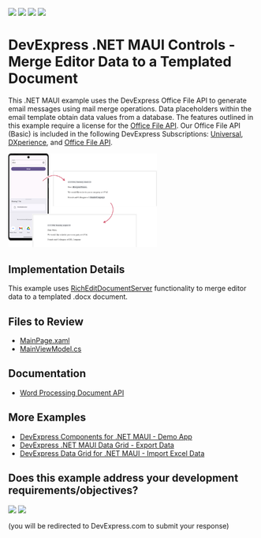 <!-- default badges list -->
![](https://img.shields.io/endpoint?url=https://codecentral.devexpress.com/api/v1/VersionRange/621277459/24.1.3%2B)
[![](https://img.shields.io/badge/Open_in_DevExpress_Support_Center-FF7200?style=flat-square&logo=DevExpress&logoColor=white)](https://supportcenter.devexpress.com/ticket/details/T1157166)
[![](https://img.shields.io/badge/📖_How_to_use_DevExpress_Examples-e9f6fc?style=flat-square)](https://docs.devexpress.com/GeneralInformation/403183)
[![](https://img.shields.io/badge/💬_Leave_Feedback-feecdd?style=flat-square)](#does-this-example-address-your-development-requirementsobjectives)
<!-- default badges end -->
# DevExpress .NET MAUI Controls - Merge Editor Data to a Templated Document

This .NET MAUI example uses the DevExpress Office File API to generate email messages using mail merge operations. Data placeholders within the email template obtain data values from a database. The features outlined in this example require a license for the [Office File API](https://www.devexpress.com/products/net/office-file-api/). Our Office File API (Basic) is included in the following DevExpress Subscriptions: [Universal](https://www.devexpress.com/subscriptions/universal.xml), [DXperience](https://www.devexpress.com/subscriptions/dxperience.xml), and [Office File API](https://www.devexpress.com/products/net/office-file-api/).  

<img src="media/merge-preview.png" width="60%" alt="DevExpress .NET MAUI & Office File API - Merge editor data to a templated .docx document"/>

## Implementation Details

This example uses [RichEditDocumentServer](https://docs.devexpress.com/OfficeFileAPI/DevExpress.XtraRichEdit.RichEditDocumentServer?p=netframework) functionality to merge editor data to a templated .docx document.

## Files to Review

<!-- default file list -->
* [MainPage.xaml](./MainPage.xaml)
* [MainViewModel.cs](./MainPage.xaml.cs)
<!-- default file list end -->

## Documentation

* [Word Processing Document API](https://docs.devexpress.com/OfficeFileAPI/17488/word-processing-document-api)

## More Examples

* [DevExpress Components for .NET MAUI - Demo App](https://github.com/DevExpress-Examples/maui-demo-app)
* [DevExpress .NET MAUI Data Grid - Export Data](https://github.com/DevExpress-Examples/maui-data-grid/tree/HEAD/CS/ExportGridData)
* [DevExpress Data Grid for .NET MAUI - Import Excel Data](https://github.com/DevExpress-Examples/maui-data-grid/tree/HEAD/CS/ImportExcelData)

<!-- feedback -->
## Does this example address your development requirements/objectives?

[<img src="https://www.devexpress.com/support/examples/i/yes-button.svg"/>](https://www.devexpress.com/support/examples/survey.xml?utm_source=github&utm_campaign=maui-mail-merge&~~~was_helpful=yes) [<img src="https://www.devexpress.com/support/examples/i/no-button.svg"/>](https://www.devexpress.com/support/examples/survey.xml?utm_source=github&utm_campaign=maui-mail-merge&~~~was_helpful=no)

(you will be redirected to DevExpress.com to submit your response)
<!-- feedback end -->
